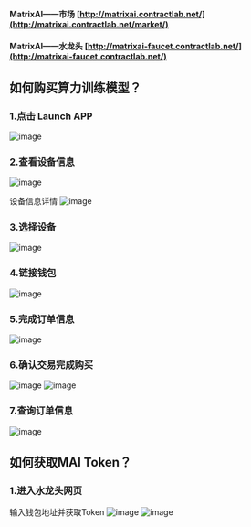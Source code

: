 #### MatrixAI——市场 [http://matrixai.contractlab.net/](http://matrixai.contractlab.net/market/)
#### MatrixAI——水龙头 [http://matrixai-faucet.contractlab.net/](http://matrixai-faucet.contractlab.net/)

## 如何购买算力训练模型？

### 1.点击 Launch APP
![image](https://github.com/contract-lab-collections/hackathon-2023-summer/assets/112739018/465e4bb4-9341-4249-bdbf-4653419cd40b)

### 2.查看设备信息
![image](https://github.com/contract-lab-collections/hackathon-2023-summer/assets/112739018/00403eb0-0366-48eb-9e54-f59572d52916)

设备信息详情
![image](https://github.com/contract-lab-collections/hackathon-2023-summer/assets/112739018/6f9f1a9c-465a-47f7-84af-245ac2f968ef)

### 3.选择设备
![image](https://github.com/contract-lab-collections/hackathon-2023-summer/assets/112739018/25f9fd20-c719-4110-b98e-603c95256638)

### 4.链接钱包
![image](https://github.com/contract-lab-collections/hackathon-2023-summer/assets/112739018/c32ddc85-fbc3-483d-a501-776824749f8c)

### 5.完成订单信息
![image](https://github.com/contract-lab-collections/hackathon-2023-summer/assets/112739018/83636356-ddb2-4bff-acc4-a0fafeb441c7)

### 6.确认交易完成购买
![image](https://github.com/contract-lab-collections/hackathon-2023-summer/assets/112739018/3eaa8909-e755-4950-9792-d784ef338cb7)
![image](https://github.com/contract-lab-collections/hackathon-2023-summer/assets/112739018/6fadbc52-cc15-4d9e-87b4-2af557eede57)

### 7.查询订单信息
![image](https://github.com/contract-lab-collections/hackathon-2023-summer/assets/112739018/ce4e28ef-b48d-4478-b034-3beef8b2f64f)

## 如何获取MAI Token？

### 1.进入水龙头网页
输入钱包地址并获取Token
![image](https://github.com/contract-lab-collections/hackathon-2023-summer/assets/112739018/8d78acf5-3025-4cdc-be90-d4e17c7df045)
![image](https://github.com/contract-lab-collections/hackathon-2023-summer/assets/112739018/a4bacf22-99ee-47a6-a82c-a55482f45288)

